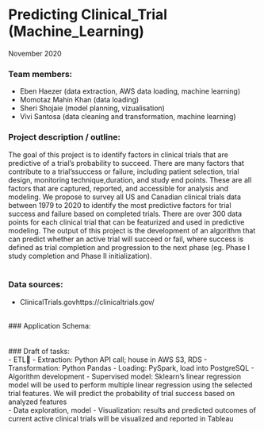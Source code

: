 # Predicting Clinical_Trial (Machine_Learning)

November 2020
<br>
### Team members: 
- Eben Haezer (data extraction, AWS data loading, machine learning)
- Momotaz Mahin Khan (data loading) 
- Sheri Shojaie (model planning, vizualisation)
- Vivi Santosa (data cleaning and transformation, machine learning)

### Project description / outline:<br>
The goal of this project is to identify factors in clinical trials that are predictive of a trial’s probability to succeed. There are many factors that contribute to a trial’ssuccess or failure, including patient selection, trial design, monitoring technique,duration, and study end points.  These are all factors that are captured, reported, and accessible for analysis and modeling. We propose to survey all US and Canadian clinical trials data between 1979 to 2020 to identify the most predictive factors for trial success and failure based on completed trials. There are over 300 data points for each clinical trial that can be featurized and used in predictive modeling. The output of this project is the development of an algorithm that can predict whether an active trial will succeed or fail, where success is defined as trial completion and progression to the next phase (eg. Phase I study completion and Phase II initialization). <br>
<br>
### Data sources:<br>
- ClinicalTrials.govhttps://clinicaltrials.gov/<br>
<br>
### Application Schema:<br>
<br><br>
### Draft of tasks:<br>
- ETL
- Extraction: Python API call; house in AWS S3, RDS
- Transformation: Python Pandas
- Loading: PySpark, load into PostgreSQL 
- Algorithm development
- Supervised model: 
  Sklearn’s linear regression model will be used to perform multiple linear regression using the selected trial features. We will predict the probability of trial success based on analyzed features<br>
- Data exploration, model 
- Visualization: results and predicted outcomes of current active clinical trials will be visualized and reported in Tableau 
